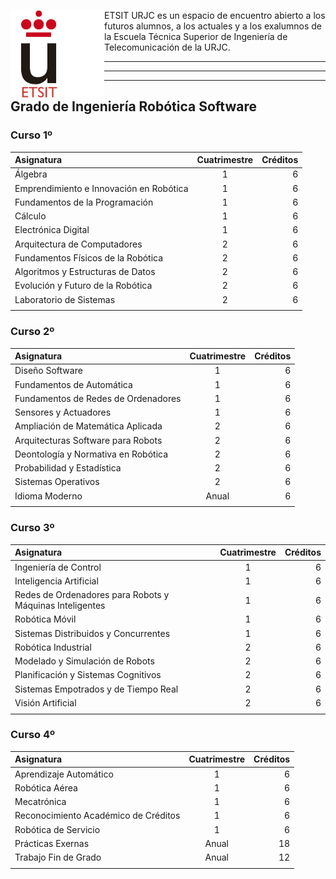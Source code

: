 <img src="../../logo-etsit.png" alt="logo-urjc" style="width: 150px;" align="left" /> ETSIT URJC es un espacio de encuentro abierto a los futuros
alumnos, a los actuales y a los exalumnos de la Escuela Técnica Superior
de Ingeniería de Telecomunicación de la URJC.

***

***

***

## Grado de Ingeniería Robótica Software

### Curso 1º

| Asignatura        | Cuatrimestre | Créditos |
| :------------- |:-------------:| -----:|
| Álgebra      |            1 | 6 |
| Emprendimiento e Innovación en Robótica      | 1 | 6 |
| Fundamentos de la Programación      | 1 | 6 |
| Cálculo| 1 | 6 |
| Electrónica Digital| 1 | 6 |
| Arquitectura de Computadores      | 2 | 6 |
| Fundamentos Físicos de la Robótica| 2 | 6 |
| Algoritmos y Estructuras de Datos | 2 | 6 |
| Evolución y Futuro de la Robótica | 2 | 6 |
| Laboratorio de Sistemas | 2 | 6 |
| | | |

### Curso 2º

| Asignatura        | Cuatrimestre | Créditos |
| :------------- |:-------------:| -----:|
| Diseño Software      |            1 | 6 |
| Fundamentos de Automática | 1 | 6 |
| Fundamentos de Redes de Ordenadores | 1 | 6 |
| Sensores y Actuadores | 1 | 6 |
| Ampliación de Matemática Aplicada| 2 | 6 |
| Arquitecturas Software para Robots| 2 | 6 |
| Deontología y Normativa en Robótica | 2 | 6 |
| Probabilidad y Estadística | 2 | 6 |
| Sistemas Operativos | 2 | 6 |
| Idioma Moderno  | Anual | 6 |
| | | |

### Curso 3º

| Asignatura        | Cuatrimestre | Créditos |
| :------------- |:-------------:| -----:|
| Ingeniería de Control|            1 | 6 |
| Inteligencia Artificial | 1 | 6 |
| Redes de Ordenadores para Robots y Máquinas Inteligentes | 1 | 6 |
| Robótica Móvil | 1 | 6 |
| Sistemas Distribuidos y Concurrentes | 1 | 6 |
| Robótica Industrial | 2 | 6 |
| Modelado y Simulación de Robots | 2 | 6 |
| Planificación y Sistemas Cognitivos | 2 | 6 |
| Sistemas Empotrados y de Tiempo Real | 2 | 6 |
| Visión Artificial | 2 | 6 |
| | | | 

### Curso 4º

| Asignatura        | Cuatrimestre | Créditos |
| :------------- |:-------------:| -----:|
| Aprendizaje Automático |            1 | 6 |
| Robótica Aérea | 1 | 6 |
| Mecatrónica | 1 | 6 |
| Reconocimiento Académico de Créditos | 1 | 6 |
| Robótica de Servicio | 1 | 6 |
| Prácticas Exernas | Anual  | 18 |
| Trabajo Fin de Grado| Anual | 12 |
| | | |

